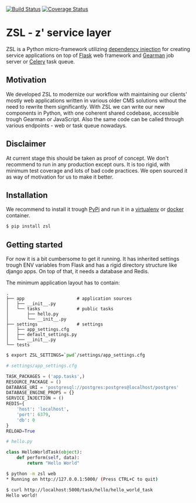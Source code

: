 [![Build Status](https://travis-ci.org/AtteqCom/zsl.svg?branch=master)](https://travis-ci.org/AtteqCom/zsl)
[![Coverage Status](https://coveralls.io/repos/AtteqCom/zsl/badge.svg?branch=master&service=github)](https://coveralls.io/github/AtteqCom/zsl?branch=master)

# ZSL - z' service layer

ZSL is a Python micro-framework utilizing 
[dependency injection](https://en.wikipedia.org/wiki/Dependency_injection) 
for creating service applications on top of 
[Flask](http://flask.pocoo.org/docs/0.11/) web framework and 
[Gearman](http://gearman.org/) job server or 
[Celery](http://http://www.celeryproject.org/) task queue.

## Motivation

We developed ZSL to modernize our workflow with maintaining our clients' 
mostly web applications written in various older CMS solutions without the 
need to rewrite them significantly. With ZSL we can write our new components
in Python, with one coherent shared codebase, accessible trough Gearman or 
JavaScript. Also the same code can be called through various endpoints - web or
 task queue nowadays.
    
## Disclaimer

At current stage this should be taken as proof of concept. We don't recommend to 
run in any production except ours. It is too rigid, with minimum test coverage 
and lots of bad code practices. We open sourced it as way of motivation for us 
to make it better.

## Installation

We recommend to install it trough [PyPi](https://pypi.python.org/pypi) and run it in 
a [virtualenv](https://docs.python.org/3/library/venv.html) or 
[docker](https://docker.com) container.

```bash
$ pip install zsl
```

## Getting started

For now it is a bit cumbersome to get it running. It has inherited settings
trough ENV variables from Flask and has a rigid directory structure like django 
apps. On top of that, it needs a database and Redis.

The minimum application layout has to contain:
```
.
├── app                    # application sources 
│   ├── __init__.py
│   └── tasks              # public tasks
│       ├── hello.py
│       └── __init__.py
├── settings               # settings 
│   ├── app_settings.cfg 
│   ├── default_settings.py
│   └── __init__.py
└── tests 
```

```bash
$ export ZSL_SETTINGS=`pwd`/settings/app_settings.cfg
```

```python
# settings/app_settings.cfg

TASK_PACKAGES = ('app.tasks',)
RESOURCE_PACKAGE = ()
DATABASE_URI = 'postgresql://postgres:postgres@localhost/postgres'
DATABASE_ENGINE_PROPS = {}
SERVICE_INJECTION = ()
REDIS={
    'host': 'localhost',
    'port': 6379,
    'db': 0
}
RELOAD=True

```

```python
# hello.py

class HelloWorldTask(object):
    def perform(self, data):
        return "Hello World"
```

```bash
$ python -m zsl web
* Running on http://127.0.0.1:5000/ (Press CTRL+C to quit)

```

```bash
$ curl http://localhost:5000/task/hello/hello_world_task
Hello world!
```